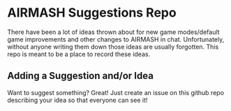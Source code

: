 # AIRMASH Suggestions Repo

There have been a lot of ideas thrown about for new game 
modes/default game improvements and other changes to
AIRMASH in chat. Unfortunately, without anyone writing them
down those ideas are usually forgotten. This repo is meant to
be a place to record these ideas.

## Adding a Suggestion and/or Idea

Want to suggest something? Great! Just create an issue on this github
repo describing your idea so that everyone can see it!
